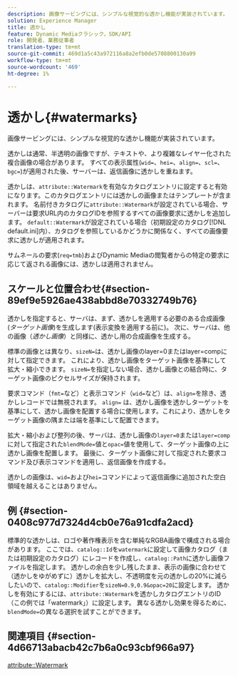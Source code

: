 ```yaml
---
description: 画像サービングには、シンプルな視覚的な透かし機能が実装されています。
solution: Experience Manager
title: 透かし
feature: Dynamic Mediaクラシック，SDK/API
role: 開発者、業務従事者
translation-type: tm+mt
source-git-commit: 469d1a5c43a972116a8a2efb0de5708800130a99
workflow-type: tm+mt
source-wordcount: '469'
ht-degree: 1%

---
```



# 透かし{#watermarks}

画像サービングには、シンプルな視覚的な透かし機能が実装されています。

透かしは通常、半透明の画像ですが、テキストや、より複雑なレイヤー化された複合画像の場合があります。 すべての表示属性(`wid=`、`hei=`、`align=`、`scl=`、`bgc=`)が適用された後、サーバーは、返信画像に透かしを重ねます。

透かしは、`attribute::Watermark`を有効なカタログエントリに設定すると有効になります。このカタログエントリには透かしの画像またはテンプレートが含まれます。 名前付きカタログに`attribute::Watermark`が設定されている場合、サーバーは要求URL内のカタログIDを参照するすべての画像要求に透かしを追加します。 `default::Watermark`が設定されている場合（初期設定のカタログ[!DNL default.ini]内）、カタログを参照しているかどうかに関係なく、すべての画像要求に透かしが適用されます。

サムネールの要求(`req=tmb`)およびDynamic Mediaの閲覧者からの特定の要求に応じて返される画像には、透かしは適用されません。

## スケールと位置合わせ{#section-89ef9e5926ae438abbd8e70332749b76}

透かしを指定すると、サーバは、まず、透かしを適用する必要のある合成画像(*ターゲット画像*)を生成します(表示変換を適用する前に)。 次に、サーバは、他の画像（*透かし画像*）と同様に、透かし用の合成画像を生成する。

標準の画像とは異なり、`sizeN=`は、透かし画像のlayer=0またはlayer=compに対して指定できます。 これにより、透かし画像をターゲット画像を基準にして拡大・縮小できます。 `sizeN=`を指定しない場合、透かし画像との結合時に、ターゲット画像のピクセルサイズが保持されます。

要求コマンド（`fmt=`など）と表示コマンド（`wid=`など）は、`align=`を除き、透かしレコードでは無視されます。 `align=` は、透かし画像を透かしターゲットを基準にして、透かし画像を配置する場合に使用します。これにより、透かしをターゲット画像の隅または端を基準にして配置できます。

拡大・縮小および整列の後、サーバは、透かし画像の`layer=0`または`layer=comp`に対して指定された`blendMode=`値と`opac=`値を使用して、ターゲット画像の上に透かし画像を配置します。 最後に、ターゲット画像に対して指定された要求コマンド及び表示コマンドを適用し、返信画像を作成する。

透かしの画像は、`wid=`および`hei=`コマンドによって返信画像に追加された空白領域を越えることはありません。

## 例 {#section-0408c977d7324d4cb0e76a91cdfa2acd}

標準的な透かしは、ロゴや著作権表示を含む単純なRGBA画像で構成される場合があります。 ここでは、`catalog::Id`を`watermark`に設定して画像カタログ（または初期設定のカタログ）にレコードを作成し、`catalog::Path`に透かし画像ファイルを指定します。 透かしの余白を少し残したまま、表示の画像に合わせて（透かしをゆがめずに）透かしを拡大し、不透明度を元の透かしの20%に減らしたいので、`catalog::Modifier`を`sizeN=0.9,0.9&opac=20`に設定します。 透かしを有効にするには、`attribute::Watermark`を透かしカタログエントリのID（この例では「watermark」）に設定します。 異なる透かし効果を得るために、`blendMode=`の異なる選択を試すことができます。

## 関連項目 {#section-4d66713abacb42c7b6a0c93cbf966a97}

[attribute::Watermark](../../../../../is-api/image-catalog/image-serving-api-ref/c-image-catalog-reference/c-attributes-reference/r-watermark.md#reference-942b50acb2dd43a5ae498dc41ea9ac9b)
